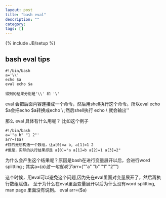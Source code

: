 ```yaml
---
layout: post
title: "bash eval"
description: ""
category: 
tags: []
---
```

{% include JB/setup %}
## bash eval tips

	#!/bin/bash
	a='\\'
	echo $a
	eval echo $a

	得到的结果分别是'\\' 和 '\'

eval 会把后面内容连接成一个命令，然后用shell执行这个命令。所以eval echo $a会把echo $a转换成echo \\ ;然后shell执行 echo \\ 就会输出'\'

那么 eval 具体有什么用呢？
比如这个例子

	#!/bin/bash
	a='"a b" "1 2"'
	arr=($a)
	#目的是想构造一个数组，让a[0]=a b, a[1]=1 2
	#但是，实际的执行结果却是 a[0]="a a[1]=b a[2]=1 a[3]=2"

为什么会产生这个结果呢？原因是bash在进行变量展开以后，会进行word splitting ; 其实a=($a)这一句就成了
	arr=$(""a" "b" "1" "2"")

这个时候，用eval可以避免这个问题,因为先在eval里面对变量展开了，然后再执行数组赋值。 至于为什么在eval里面变量展开以后为什么没有word splitting, man page 里面没有说到。
	eval arr=($a)



